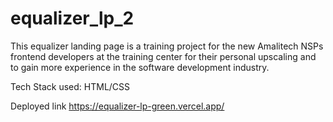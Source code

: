 # equalizer_lp_2
This equalizer landing page is a training project for the new Amalitech NSPs frontend developers at the training center for their personal upscaling and to gain more experience in the software development industry. 

Tech Stack used: HTML/CSS

Deployed link https://equalizer-lp-green.vercel.app/
